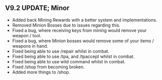 ## V9.2 UPDATE; Minor

- Added back Mining Rewards with a better system and implementations.
- Removed Minion Bosses due to issues regarding this.
- Fixed a bug, where receiving keys from mining would remove your weapon / tool.
- Fixed a bug, where Minion bosses would remove some of your items / weapons in hand.
- Fixed being able to use /repair whilst in combat.
- Fixed being able to use /tpa, and /tpaccept whilst in combat.
- Fixed being able to use wild command whilst in combat.
- Fixed /shop from becoming broken.
- Added more things to /shop.
